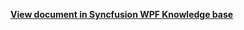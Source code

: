 **[View document in Syncfusion WPF Knowledge base](https://www.syncfusion.com/kb/12291/how-to-add-locale-with-rtl-in-wpf-schedule-sfscheduler)**
